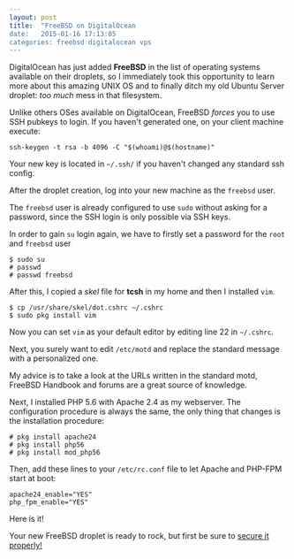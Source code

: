 ```yaml
---
layout: post
title:  "FreeBSD on DigitalOcean
date:   2015-01-16 17:13:05
categories: freebsd digitalocean vps
---
```


DigitalOcean has just added **FreeBSD** in the list of operating systems available on their droplets, so I immediately took this opportunity to learn more about this amazing UNIX OS and to finally ditch my old Ubuntu Server droplet: *too much* mess in that filesystem.

Unlike others OSes available on DigitalOcean, FreeBSD *forces* you to use SSH pubkeys to login.
If you haven't generated one, on your client machine execute:

    ssh-keygen -t rsa -b 4096 -C "$(whoami)@$(hostname)"

Your new key is located in `~/.ssh/` if you haven't changed any standard ssh config.

After the droplet creation, log into your new machine as the `freebsd` user.

The `freebsd` user is already configured to use `sudo` without asking for a password, since the SSH login is only possible via SSH keys.

In order to gain `su` login again,  we have to firstly set a password for the `root` and `freebsd` user

    $ sudo su
    # passwd
    # passwd freebsd

After this, I copied a *skel* file for **tcsh** in my home and then I installed `vim`.
    
    $ cp /usr/share/skel/dot.cshrc ~/.cshrc
    $ sudo pkg install vim

Now you can set `vim` as your default editor by editing line 22 in `~/.cshrc`.

Next, you surely want to edit `/etc/motd` and replace the standard message with a personalized one.

My advice is to take a look at the URLs written in the standard motd, FreeBSD Handbook and forums are a great source of knowledge.

Next, I installed PHP 5.6 with Apache 2.4 as my webserver.
The configuration procedure is always the same, the only thing that changes is the installation procedure:

    # pkg install apache24
    # pkg install php56
    # pkg install mod_php56

Then, add these lines to your `/etc/rc.conf` file to let Apache and PHP-FPM start at boot:

    apache24_enable="YES"
    php_fpm_enable="YES"

Here is it! 

Your new FreeBSD droplet is ready to rock, but first be sure to [secure it properly!](https://forums.freebsd.org/threads/unofficial-freebsd-security-checklist-links-resources.4108/)
